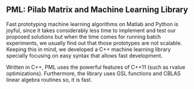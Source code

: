 ## PML: Pilab Matrix and Machine Learning Library

Fast prototyping machine learning algorithms on Matlab and Python is joyful, since it takes considerably less time to implement and test our proposed solutions but when the time comes for running batch experiments, we usually find out that those prototypes are not scalable. Keeping this in mind, we developed a C++ machine learning library specially focusing on easy syntax that allows fast development.

Written in C++, PML uses the powerful features of C++11 (such as rvalue optimizations). Furthermore, the library uses GSL functions and CBLAS linear algebra routines so, it is fast.
